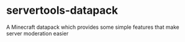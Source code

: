 # servertools-datapack
A Minecraft datapack which provides some simple features that make server moderation easier
